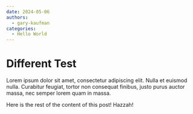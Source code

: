 ```yaml
---
date: 2024-05-06
authors:
  - gary-kaufman
categories:
  - Hello World
---
```


# Different Test

Lorem ipsum dolor sit amet, consectetur adipiscing elit. Nulla et euismod
nulla. Curabitur feugiat, tortor non consequat finibus, justo purus auctor
massa, nec semper lorem quam in massa.

<!-- more -->
Here is the rest of the content of this post! Hazzah!

